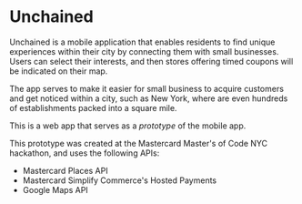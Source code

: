 # Unchained

Unchained is a mobile application that enables residents to find unique experiences within their city by connecting them with small businesses. Users can select their interests, and then stores offering timed coupons will be indicated on their map.

The app serves to make it easier for small business to acquire customers and get noticed within a city, such as New York, where are even hundreds of establishments packed into a square mile.

This is a web app that serves as a _prototype_ of the mobile app.

This prototype was created at the Mastercard Master's of Code NYC hackathon, and uses the following APIs:

* Mastercard Places API
* Mastercard Simplify Commerce's Hosted Payments
* Google Maps API
